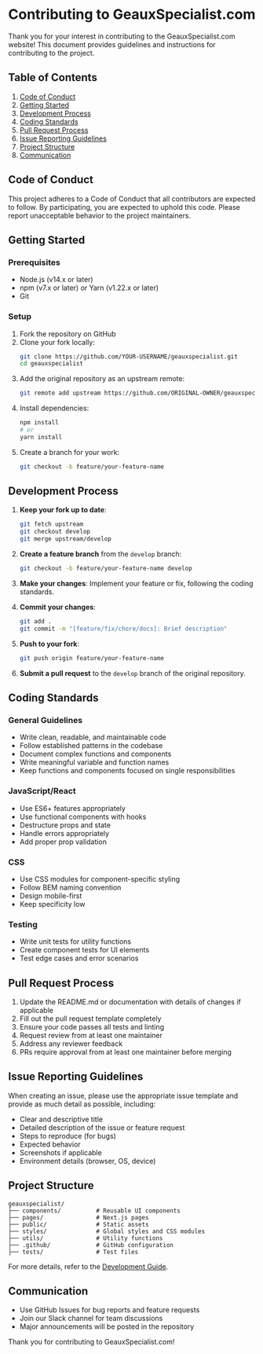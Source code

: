 # Contributing to GeauxSpecialist.com

Thank you for your interest in contributing to the GeauxSpecialist.com website! This document provides guidelines and instructions for contributing to the project.

## Table of Contents

1. [Code of Conduct](#code-of-conduct)
2. [Getting Started](#getting-started)
3. [Development Process](#development-process)
4. [Coding Standards](#coding-standards)
5. [Pull Request Process](#pull-request-process)
6. [Issue Reporting Guidelines](#issue-reporting-guidelines)
7. [Project Structure](#project-structure)
8. [Communication](#communication)

## Code of Conduct

This project adheres to a Code of Conduct that all contributors are expected to follow. By participating, you are expected to uphold this code. Please report unacceptable behavior to the project maintainers.

## Getting Started

### Prerequisites

- Node.js (v14.x or later)
- npm (v7.x or later) or Yarn (v1.22.x or later)
- Git

### Setup

1. Fork the repository on GitHub
2. Clone your fork locally:
   ```bash
   git clone https://github.com/YOUR-USERNAME/geauxspecialist.git
   cd geauxspecialist
   ```
3. Add the original repository as an upstream remote:
   ```bash
   git remote add upstream https://github.com/ORIGINAL-OWNER/geauxspecialist.git
   ```
4. Install dependencies:
   ```bash
   npm install
   # or
   yarn install
   ```
5. Create a branch for your work:
   ```bash
   git checkout -b feature/your-feature-name
   ```

## Development Process

1. **Keep your fork up to date**:
   ```bash
   git fetch upstream
   git checkout develop
   git merge upstream/develop
   ```

2. **Create a feature branch** from the `develop` branch:
   ```bash
   git checkout -b feature/your-feature-name develop
   ```

3. **Make your changes**: Implement your feature or fix, following the coding standards.

4. **Commit your changes**:
   ```bash
   git add .
   git commit -m "[feature/fix/chore/docs]: Brief description"
   ```

5. **Push to your fork**:
   ```bash
   git push origin feature/your-feature-name
   ```

6. **Submit a pull request** to the `develop` branch of the original repository.

## Coding Standards

### General Guidelines

- Write clean, readable, and maintainable code
- Follow established patterns in the codebase
- Document complex functions and components
- Write meaningful variable and function names
- Keep functions and components focused on single responsibilities

### JavaScript/React

- Use ES6+ features appropriately
- Use functional components with hooks
- Destructure props and state
- Handle errors appropriately
- Add proper prop validation

### CSS

- Use CSS modules for component-specific styling
- Follow BEM naming convention
- Design mobile-first
- Keep specificity low

### Testing

- Write unit tests for utility functions
- Create component tests for UI elements
- Test edge cases and error scenarios

## Pull Request Process

1. Update the README.md or documentation with details of changes if applicable
2. Fill out the pull request template completely
3. Ensure your code passes all tests and linting
4. Request review from at least one maintainer
5. Address any reviewer feedback
6. PRs require approval from at least one maintainer before merging

## Issue Reporting Guidelines

When creating an issue, please use the appropriate issue template and provide as much detail as possible, including:

- Clear and descriptive title
- Detailed description of the issue or feature request
- Steps to reproduce (for bugs)
- Expected behavior
- Screenshots if applicable
- Environment details (browser, OS, device)

## Project Structure

```
geauxspecialist/
├── components/          # Reusable UI components
├── pages/               # Next.js pages
├── public/              # Static assets
├── styles/              # Global styles and CSS modules
├── utils/               # Utility functions
├── .github/             # GitHub configuration
├── tests/               # Test files
```

For more details, refer to the [Development Guide](./DEVELOPMENT.md).

## Communication

- Use GitHub Issues for bug reports and feature requests
- Join our Slack channel for team discussions
- Major announcements will be posted in the repository

Thank you for contributing to GeauxSpecialist.com!